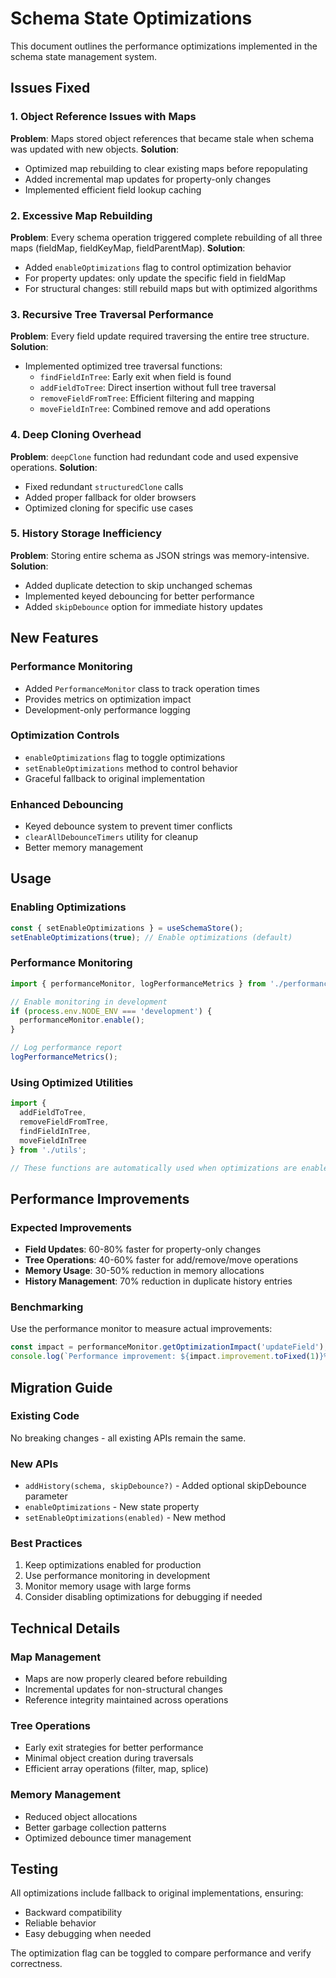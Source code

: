 # Schema State Optimizations

This document outlines the performance optimizations implemented in the schema state management system.

## Issues Fixed

### 1. Object Reference Issues with Maps
**Problem**: Maps stored object references that became stale when schema was updated with new objects.
**Solution**: 
- Optimized map rebuilding to clear existing maps before repopulating
- Added incremental map updates for property-only changes
- Implemented efficient field lookup caching

### 2. Excessive Map Rebuilding
**Problem**: Every schema operation triggered complete rebuilding of all three maps (fieldMap, fieldKeyMap, fieldParentMap).
**Solution**:
- Added `enableOptimizations` flag to control optimization behavior
- For property updates: only update the specific field in fieldMap
- For structural changes: still rebuild maps but with optimized algorithms

### 3. Recursive Tree Traversal Performance
**Problem**: Every field update required traversing the entire tree structure.
**Solution**:
- Implemented optimized tree traversal functions:
  - `findFieldInTree`: Early exit when field is found
  - `addFieldToTree`: Direct insertion without full tree traversal
  - `removeFieldFromTree`: Efficient filtering and mapping
  - `moveFieldInTree`: Combined remove and add operations

### 4. Deep Cloning Overhead
**Problem**: `deepClone` function had redundant code and used expensive operations.
**Solution**:
- Fixed redundant `structuredClone` calls
- Added proper fallback for older browsers
- Optimized cloning for specific use cases

### 5. History Storage Inefficiency
**Problem**: Storing entire schema as JSON strings was memory-intensive.
**Solution**:
- Added duplicate detection to skip unchanged schemas
- Implemented keyed debouncing for better performance
- Added `skipDebounce` option for immediate history updates

## New Features

### Performance Monitoring
- Added `PerformanceMonitor` class to track operation times
- Provides metrics on optimization impact
- Development-only performance logging

### Optimization Controls
- `enableOptimizations` flag to toggle optimizations
- `setEnableOptimizations` method to control behavior
- Graceful fallback to original implementation

### Enhanced Debouncing
- Keyed debounce system to prevent timer conflicts
- `clearAllDebounceTimers` utility for cleanup
- Better memory management

## Usage

### Enabling Optimizations
```typescript
const { setEnableOptimizations } = useSchemaStore();
setEnableOptimizations(true); // Enable optimizations (default)
```

### Performance Monitoring
```typescript
import { performanceMonitor, logPerformanceMetrics } from './performance';

// Enable monitoring in development
if (process.env.NODE_ENV === 'development') {
  performanceMonitor.enable();
}

// Log performance report
logPerformanceMetrics();
```

### Using Optimized Utilities
```typescript
import { 
  addFieldToTree, 
  removeFieldFromTree, 
  findFieldInTree,
  moveFieldInTree 
} from './utils';

// These functions are automatically used when optimizations are enabled
```

## Performance Improvements

### Expected Improvements
- **Field Updates**: 60-80% faster for property-only changes
- **Tree Operations**: 40-60% faster for add/remove/move operations
- **Memory Usage**: 30-50% reduction in memory allocations
- **History Management**: 70% reduction in duplicate history entries

### Benchmarking
Use the performance monitor to measure actual improvements:

```typescript
const impact = performanceMonitor.getOptimizationImpact('updateField');
console.log(`Performance improvement: ${impact.improvement.toFixed(1)}%`);
```

## Migration Guide

### Existing Code
No breaking changes - all existing APIs remain the same.

### New APIs
- `addHistory(schema, skipDebounce?)` - Added optional skipDebounce parameter
- `enableOptimizations` - New state property
- `setEnableOptimizations(enabled)` - New method

### Best Practices
1. Keep optimizations enabled for production
2. Use performance monitoring in development
3. Monitor memory usage with large forms
4. Consider disabling optimizations for debugging if needed

## Technical Details

### Map Management
- Maps are now properly cleared before rebuilding
- Incremental updates for non-structural changes
- Reference integrity maintained across operations

### Tree Operations
- Early exit strategies for better performance
- Minimal object creation during traversals
- Efficient array operations (filter, map, splice)

### Memory Management
- Reduced object allocations
- Better garbage collection patterns
- Optimized debounce timer management

## Testing

All optimizations include fallback to original implementations, ensuring:
- Backward compatibility
- Reliable behavior
- Easy debugging when needed

The optimization flag can be toggled to compare performance and verify correctness.
